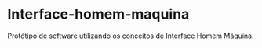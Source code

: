 # Interface-homem-maquina
Protótipo de software utilizando os conceitos de Interface Homem Máquina.

